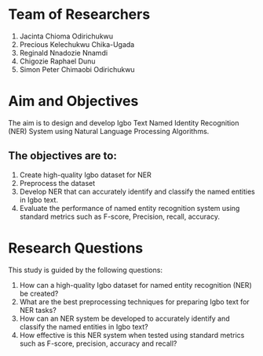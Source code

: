 # Team of Researchers
1. Jacinta Chioma Odirichukwu
2. Precious Kelechukwu Chika-Ugada
3. Reginald Nnadozie Nnamdi
4. Chigozie Raphael Dunu
5. Simon Peter Chimaobi Odirichukwu 

# Aim and Objectives
The aim is to design and develop Igbo Text Named Identity Recognition (NER) System using Natural Language Processing Algorithms.

## The objectives are to:
1. Create high-quality Igbo dataset for NER
2. Preprocess the dataset 
3. Develop NER that can accurately identify and classify the named entities in Igbo text.
4. Evaluate the performance of named entity recognition system using standard metrics such as F-score, Precision, recall, accuracy.
# Research Questions 
This study is guided by the following questions: 

1. How can a high-quality Igbo dataset for named entity recognition (NER) be created?
2. What are the best preprocessing techniques for preparing Igbo text for NER tasks? 
3. How can an NER system be developed to accurately identify and classify the named entities in Igbo text? 
4. How effective is this NER system when tested using standard metrics such as F-score, precision, accuracy and recall?
